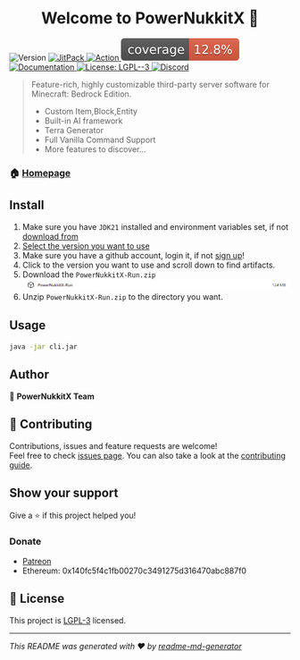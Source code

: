 <h1 align="center">Welcome to PowerNukkitX 👋</h1>
<p>
  <img alt="Version" src="https://img.shields.io/badge/version-2.0.0-blue.svg?cacheSeconds=2592000" />
  <a href="https://jitpack.io/#PowerNukkitX/PowerNukkitX" target="_blank">
    <img alt="JitPack" src="https://jitpack.io/v/PowerNukkitX/PowerNukkitX.svg" />
  </a>
  <a href="https://github.com/PowerNukkitX/PowerNukkitX/actions?query=branch%3Amaster+is%3Asuccess" target="_blank">
    <img alt="Action" src="https://github.com/PowerNukkitX/PowerNukkitX/actions/workflows/maven.yml/badge.svg?branch=master" />
  </a>
  <img alt="Coverage" src=".github/badges/jacoco.svg" />
  <a href="https://pnx-wiki.pages.dev" target="_blank">
    <img alt="Documentation" src="https://img.shields.io/badge/documentation-yes-brightgreen.svg" />
  </a>
  <a href="https://www.gnu.org/licenses/lgpl-3.0.html" target="_blank">
    <img alt="License: LGPL--3" src="https://img.shields.io/badge/License-LGPL--3-yellow.svg" />
  </a>
  <a href="https://discord.com/invite/XXus4FB6qf">
    <img src="https://img.shields.io/discord/944227466912870410?label=discord&color=7289DA&logo=discord" alt="Discord" />
  </a>
</p>

> Feature-rich, highly customizable third-party server software for Minecraft: Bedrock Edition.  
> - Custom Item,Block,Entity
> - Built-in AI framework
> - Terra Generator
> - Full Vanilla Command Support
> - More features to discover...

### 🏠 [Homepage](https://v2.powernukkitx.com/)

## Install
1. Make sure you have `JDK21` installed and environment variables set, if not [download from](https://www.graalvm.org/downloads)
2. [Select the version you want to use](https://github.com/PowerNukkitX/PowerNukkitX/actions?query=branch%3Amaster+is%3Asuccess)
3. Make sure you have a github account, login it, if not [sign up](https://docs.github.com/en/get-started/start-your-journey/creating-an-account-on-github)!
4. Click to the version you want to use and scroll down to find artifacts.
5. Download the `PowerNukkitX-Run.zip`  
[![img.png](.github/img/003.png)](https://github.com/PowerNukkitX/PowerNukkitX/actions?query=branch%3Amaster+is%3Asuccess)
6. Unzip `PowerNukkitX-Run.zip` to the directory you want.

## Usage
```sh
java -jar cli.jar
```

## Author

👤 **PowerNukkitX Team**

## 🤝 Contributing

Contributions, issues and feature requests are welcome!<br />Feel free to
check [issues page](https://github.com/PowerNukkitX/PowerNukkitX/issues). You can also take a look at
the [contributing guide](.github/CONTRIBUTING.md).

## Show your support

Give a ⭐️ if this project helped you!  

### Donate
- [Patreon](https://www.patreon.com/coolloong)
- Ethereum: 0x140fc5f4c1fb00270c3491275d316470abc887f0
## 📝 License

This project is [LGPL-3](https://www.gnu.org/licenses/lgpl-3.0.html) licensed.

***
_This README was generated with ❤️ by [readme-md-generator](https://github.com/kefranabg/readme-md-generator)_

